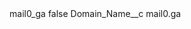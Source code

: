 <?xml version="1.0" encoding="UTF-8"?>
<CustomMetadata xmlns="http://soap.sforce.com/2006/04/metadata" xmlns:xsi="http://www.w3.org/2001/XMLSchema-instance" xmlns:xsd="http://www.w3.org/2001/XMLSchema">
    <label>mail0_ga</label>
    <protected>false</protected>
    <values>
        <field>Domain_Name__c</field>
        <value xsi:type="xsd:string">mail0.ga</value>
    </values>
</CustomMetadata>
